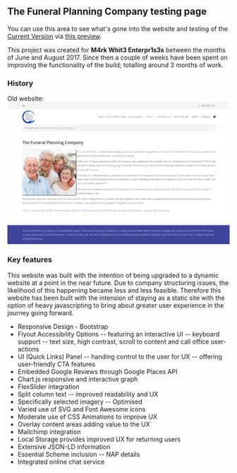 ## The Funeral Planning Company testing page

You can use this area to see what's gone into the website and testing of the [Current Version](https://showcase-joz.github.io/tfpc-static2/) via [this preview](https://showcase-joz.github.io/tfpc-static2/).

This project was created for **M4rk Whit3 Enterpr1s3s** between the months of June and August 2017. Since then a couple of weeks have been spent on improving the functionality of the build; totalling around 3 months of work.

### History

Old website: 
![alt text][oldSite]

[oldSite]: https://github.com/Showcase-Joz/tfpc-static2/blob/master/5600412014215168.png "Old the funeral planning company website"

### Key features

This website was built with the intention of being upgraded to a dynamic website at a point in the near future. Due to company structuring issues, the likelihood of this happening became less and less feasible. Therefore this website has been built with the intension of staying as a static site with the option of heavy javascripting to bring about greater user experience in the journey going forward.

- Responsive Design - Bootstrap
- Flyout Accessibility Options
-- featuring an interactive UI
-- keyboard support
-- text size, high contrast, scroll to content and call office user-actions
- UI (Quick Links) Panel 
-- handing control to the user for UX
-- offering user-friendly CTA features
- Embedded Google Reviews through Google Places API
- Chart.js responsive and interactive graph
- FlexSlider integration
- Split column text
-- improved readability and UX
- Specifically selected imagery
-- Optimised
- Varied use of SVG and Font Awesome icons
- Moderate use of CSS Animations to improve UX
- Overlay content areas adding value to the UX
- Mailchimp integration
- Local Storage provides improved UX for returning users
- Extensive JSON-LD information
- Essential Scheme inclusion
-- NAP details
- Integrated online chat service

